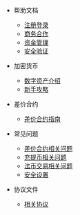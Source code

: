 * 帮助文档

  * [注册登录](zh-cn/document/help1.md)
  * [商务合作](zh-cn/document/help2.md)
  * [资金管理](zh-cn/document/help3.md)
  * [安全验证](zh-cn/document/help4.md)
* 加密货币
  * [数字资产介绍](zh-cn/document/token1.md)
  * [新手攻略](zh-cn/document/token2.md)
* 差价合约
  * [差价合约指南](zh-cn/document/contract.md)
* 常见问题
  * [差价合约相关问题](zh-cn/document/question1.md)
  * [充提币相关问题](zh-cn/document/question2.md)
  * [法币交易相关问题](zh-cn/document/question3.md)
  * [安全设置](zh-cn/document/question4.md)
* 协议文件
  * [相关协议](zh-cn/document/agreement1.md)
